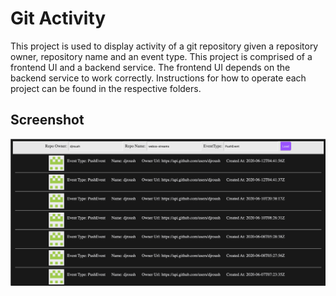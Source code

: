 # Git Activity
This project is used to display activity of a git repository given a repository owner, repository name and an event type.  This project is comprised of a frontend UI and a backend service.  The frontend UI depends on the backend service to work correctly.  Instructions for how to operate each project can be found in the respective folders.

## Screenshot
![Git Activity UI](git-activity-ui.png)
